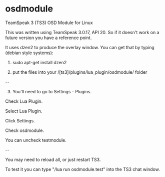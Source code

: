 # osdmodule
TeamSpeak 3 (TS3) OSD Module for Linux

This was written using TeamSpeak 3.0.17, API 20.  So if it doesn't work on a future version you have a reference point.

It uses dzen2 to produce the overlay window.  You can get that by typing (debian style systems):
1. sudo apt-get install dzen2

2. put the files into your /[ts3]/plugins/lua_plugin/osdmodule/ folder

--

3. You'll need to go to Settings - Plugins.

Check Lua Plugin.

Select Lua Plugin.

Click Settings.

Check osdmodule.

You can uncheck testmodule.

--

You may need to reload all, or just restart TS3.

To test it you can type "/lua run osdmodule.test" into the TS3 chat window.
